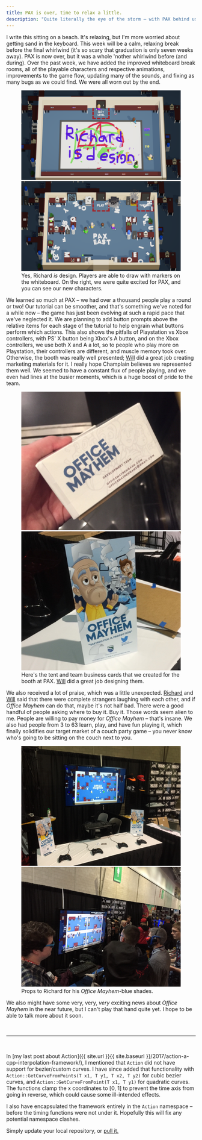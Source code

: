 ```yaml
---
title: PAX is over, time to relax a little.
description: "Quite literally the eye of the storm – with PAX behind us and graduation before us."
---
```


I write this sitting on a beach. It's relaxing, but I'm more worried about getting sand in the keyboard. This week will be a calm, relaxing break before the final whirlwind (it's so scary that graduation is only seven weeks away). PAX is now over, but it was a whole 'nother whirlwind before (and during). Over the past week, we have added the improved whiteboard break rooms, all of the playable characters and respective animations, improvements to the game flow, updating many of the sounds, and fixing as many bugs as we could find. We were all worn out by the end.

<figure class="half">
    <a href="/assets/images/blog/2017/03/richardisdesign.png"><img src="/assets/images/blog/2017/03/richardisdesign.png"></a>
    <a href="/assets/images/blog/2017/03/pax.png"><img src="/assets/images/blog/2017/03/pax.png"></a>
    <figcaption>Yes, Richard <em>is</em> design. Players are able to draw with markers on the whiteboard. On the right, we were quite excited for PAX, and you can see our new characters.</figcaption>
</figure>

We learned so much at PAX – we had over a thousand people play a round or two! Our tutorial can be smoother, and that's something we've noted for a while now – the game has just been evolving at such a rapid pace that we've neglected it. We are planning to add button prompts above the relative items for each stage of the tutorial to help engrain what buttons perform which actions. This also shows the pitfalls of Playstation vs Xbox controllers, with PS' X button being Xbox's A button, and on the Xbox controllers, we use both X and A a lot, so to people who play more on Playstation, their controllers are different, and muscle memory took over. Otherwise, the booth was really well presented; [Will](http://willconcannonart.com) did a great job creating marketing materials for it. I really hope Champlain believes we represented them well. We seemed to have a constant flux of people playing, and we even had lines at the busier moments, which is a huge boost of pride to the team.

<figure class="half">
    <a href="/assets/images/blog/2017/03/OM_businesscard.jpg"><img src="/assets/images/blog/2017/03/OM_businesscard.jpg"></a>
    <a href="/assets/images/blog/2017/03/OM_tentcard.jpg"><img src="/assets/images/blog/2017/03/OM_tentcard.jpg"></a>
    <figcaption>Here's the tent and team business cards that we created for the booth at PAX. <a href="http://willconcannonart.com">Will</a> did a great job designing them.</figcaption>
</figure>

We also received a lot of praise, which was a little unexpected. [Richard](http://richardkingcapstone.blogspot.com) and [Will](http://willconcannonart.com) said that there were complete strangers laughing with each other, and if *Office Mayhem* can do that, maybe it's not half bad. There were a good handful of people asking where to buy it. Buy it. Those words seem alien to me. People are willing to pay money for *Office Mayhem* – that's insane. We also had people from 3 to 63 learn, play, and have fun playing it, which finally solidifies our target market of a couch party game – you never know who's going to be sitting on the couch next to you.

<figure class="half">
    <a href="/assets/images/blog/2017/03/PAX_booth.jpg"><img src="/assets/images/blog/2017/03/PAX_booth.jpg"></a>
    <a href="/assets/images/blog/2017/03/PAX_people.jpg"><img src="/assets/images/blog/2017/03/PAX_people.jpg"></a>
    <figcaption>Props to Richard for his <em>Office Mayhem</em>-blue shades.</figcaption>
</figure>

We also might have some very, very, *very* exciting news about *Office Mayhem* in the near future, but I can't play that hand quite yet. I hope to be able to talk more about it soon.

&nbsp;

---

&nbsp;

In [my last post about Action]({{ site.url }}{{ site.baseurl }}/2017/action-a-cpp-interpolation-framework/), I mentioned that `Action` did not have support for bezier/custom curves. I have since added that functionality with `Action::GetCurveFromPoints(T x1, T y1, T x2, T y2)` for cubic bezier curves, and `Action::GetCurveFromPoint(T x1, T y1)` for quadratic curves. The functions clamp the x coordinates to [0, 1] to prevent the time axis from going in reverse, which could cause some ill-intended effects.

I also have encapsulated the framework entirely in the `Action` namespace – before the timing functions were not under it. Hopefully this will fix any potential namespace clashes.

Simply update your local repository, or [pull it.](https://github.com/tyskwo/action)
